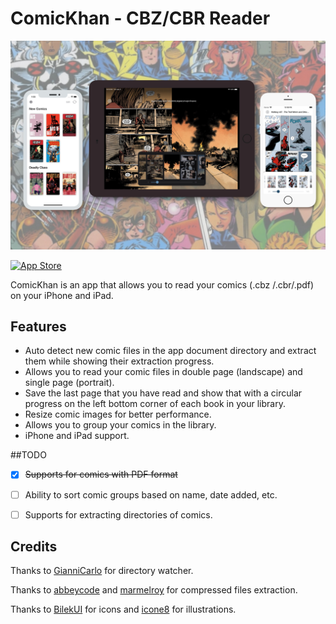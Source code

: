 
# ComicKhan - CBZ/CBR Reader

![Header Image](images/mock.jpg?)

[![App Store](http://cl.ly/WouG/Download_on_the_App_Store_Badge_US-UK_135x40.svg)](https://apps.apple.com/us/app/comickhan/id1516810943)

ComicKhan is an app that allows you to read your comics (.cbz /.cbr/.pdf) on your iPhone and iPad.

## Features
* Auto detect new comic files in the app document directory and extract them while showing their extraction progress.
* Allows you to read your comic files in double page (landscape) and single page (portrait).
* Save the last page that you have read and show that with a circular progress on the left bottom corner of each book in your library.
* Resize comic images for better performance.
* Allows you to group your comics in the library.
* iPhone and iPad support.

##TODO
- [x] ~~Supports for comics with PDF format~~
- [ ] Ability to sort comic groups based on name, date added, etc.
- [ ] Supports for extracting directories of comics.


## Credits

Thanks to [GianniCarlo](https://github.com/GianniCarlo/DirectoryWatcher) for directory watcher.

Thanks to [abbeycode](https://github.com/abbeycode/UnrarKit) and [marmelroy](https://github.com/marmelroy/Zip) for compressed files extraction. 

Thanks to [BilekUI](https://twitter.com/BilekUI) for icons and [icone8](https://icons8.com) for illustrations.
